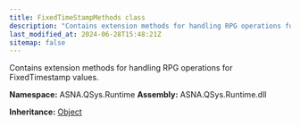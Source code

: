 ```yaml
---
title: FixedTimeStampMethods class
description: "Contains extension methods for handling RPG operations for FixedTimestamp values. "
last_modified_at: 2024-06-28T15:48:21Z
sitemap: false
---
```


Contains extension methods for handling RPG operations for FixedTimestamp values.

**Namespace:** ASNA.QSys.Runtime
**Assembly:** ASNA.QSys.Runtime.dll

**Inheritance:** [Object](https://docs.microsoft.com/en-us/dotnet/api/system.object)
<br>
<br>
